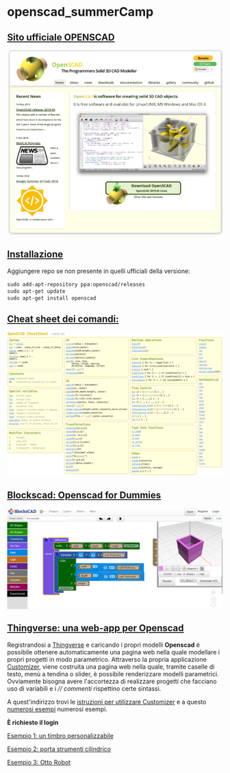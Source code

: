 # openscad_summerCamp

## [Sito ufficiale OPENSCAD](https://www.openscad.org/index.html) 

[![openscad_website](./images/openscad_website.png  "openscad_website")
](https://www.openscad.org/index.html) 

## [Installazione](https://www.openscad.org/downloads.html)
Aggiungere repo se non presente in quelli ufficiali della versione:

    sudo add-apt-repository ppa:openscad/releases
    sudo apt-get update
    sudo apt-get install openscad

## [Cheat sheet dei comandi:](https://www.openscad.org/cheatsheet/index.html) 

[![cheatsheet](./images/cheatsheet.png  "openscad_website")
](https://www.openscad.org/index.html) 

## [Blockscad: Openscad for Dummies](https://www.blockscad3d.com/editor/) 

[![blockscad_site](./images/blockscad.png  "Blockscad")](https://www.blockscad3d.com/editor/) 

## [Thingverse: una web-app per Openscad](https://www.thingiverse.com/)

Registrandosi a [Thingverse](https://www.thingiverse.com/) e caricando i propri modelli **Openscad** è possibile ottenere automaticamente una pagina web nella quale modellare i propri progetti in modo parametrico.
Attraverso la propria applicazione [Customizer](https://www.thingiverse.com/app:22/things), viene costruita una pagina web nella quale, tramite caselle di testo, menù a tendina o slider, è possibile renderizzare modelli parametrici.
Ovviamente bisogna avere l'accortezza di realizzare progetti che facciano uso di variabili e i *// commenti* rispettino certe sintassi.

A quest'indirizzo trovi le [istruzioni per utilizzare Customizer](https://customizer.makerbot.com/docs) e a questo [numerosi esempi](https://www.thingiverse.com/app:22/things) numerosi esempi.

**È richiesto il login**

[Esempio 1: un timbro personalizzabile](https://www.thingiverse.com/apps/customizer/run?thing_id=3234634)

[Esempio 2: porta strumenti cilindrico](https://www.thingiverse.com/apps/customizer/run?thing_id=3725668)

[Esempio 3: Otto Robot](https://www.thingiverse.com/apps/customizer/run?thing_id=1568652)
